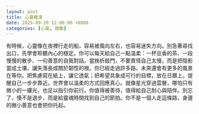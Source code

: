 ```yaml
---
layout: post
title: 心靈雞湯
date: 2025-09-20 12:00:00 +0800
categories: [心靈, 鼓勵]
---
```


有時候，心靈像在夜裡行走的船，容易被風向左右，也容易迷失方向。別急著尋找出口，先學會聆聽內心的穩定。你可以每天給自己一點溫柔：一杯豆香的茶、一段慢慢的散步、一句善意的自我對話。當挫折敲門，不要責怪自己太慢，而是把陰影當成土壤，讓失落長成關於韌性的根。你已經走過許多路，未來還會有更多的風景在等你。把焦慮寫在紙上，讓它透氣；把希望具象成可行的目標，放在日曆上，提醒自己一步步靠近。世界會以溫柔的方式回應真心。就像星光穿過雲層，哪怕只有微小的一縷光，也足以指引你前行。你值得被善待，值得給自己耐心與陪伴。別忘了，慢不是退步，而是給靈魂時間找到自己的節拍。你不是一個人走這條路，身邊的微小善意也會把你托起。